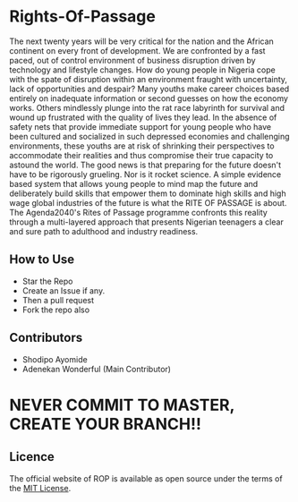 # Rights-Of-Passage
The next twenty years will be very critical for the nation and the African
continent on every front of development. We are confronted by a fast
paced, out of control environment of business disruption driven by
technology and lifestyle changes.
How do young people in Nigeria cope with the spate of disruption within
an environment fraught with uncertainty, lack of opportunities and
despair? Many youths make career choices based entirely on inadequate
information or second guesses on how the economy works. Others mindlessly
plunge into the rat race labyrinth for survival and wound up frustrated with the
quality of lives they lead.
In the absence of safety nets that provide immediate support for young people who have been cultured
and socialized in such depressed economies and challenging environments, these youths are at risk of
shrinking their perspectives to accommodate their realities and thus compromise their true capacity to
astound the world.
The good news is that preparing for the future doesn't have to be rigorously grueling.
Nor is it rocket science. A simple evidence based system that allows young people to
mind map the future and deliberately build skills that empower them to dominate
high skills and high wage global industries of the future is what the RITE OF
PASSAGE is about.
The Agenda2040's Rites of Passage programme confronts this reality through a
multi-layered approach that presents Nigerian teenagers a clear and sure path to
adulthood and industry readiness.

## How to Use
- Star the Repo
- Create an Issue if any.
- Then a pull request
- Fork the repo also



## Contributors
* Shodipo Ayomide
* Adenekan Wonderful (Main Contributor)

# NEVER COMMIT TO MASTER, CREATE YOUR BRANCH!!


## Licence
The official website of ROP is available as open source under the terms of the [MIT License](https://opensource.org/licenses/MIT).
